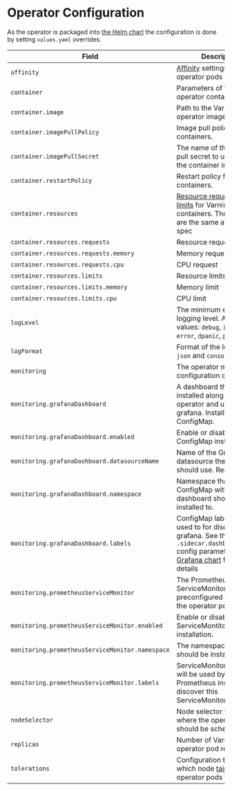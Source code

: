 # Operator Configuration

As the operator is packaged into [the Helm chart](https://helm.sh/docs/developing_charts/) the configuration is done by setting `values.yaml` overrides.

| Field                                           | Description                                                                                                                                                                                                                                                                                                                                          | Default                          |
|-------------------------------------------------|------------------------------------------------------------------------------------------------------------------------------------------------------------------------------------------------------------------------------------------------------------------------------------------------------------------------------------------------------|----------------------------------|
| `affinity`                                      | [Affinity](https://kubernetes.io/docs/concepts/configuration/assign-pod-node/#affinity-and-anti-affinity) settings for operator pods                                                                                                                                                                                                                 | `optional`                       |
| `container`                                     | Parameters of the Varnish operator container                                                                                                                                                                                                                                                                                                         |                                  |
| `container.image`                               | Path to the Varnish operator image being used                                                                                                                                                                                                                                                                                                        | Latest version available         |
| `container.imagePullPolicy`                     | Image pull policy for the containers.                                                                                                                                                                                                                                                                                                                | `Always`                         |
| `container.imagePullSecret`                     | The name of the image pull secret to use to pull the container image                                                                                                                                                                                                                                                                                 |                                  |
| `container.restartPolicy`                       | Restart policy for the containers.                                                                                                                                                                                                                                                                                                                   | `Always`                         |
| `container.resources`                           | [Resource requests and limits](https://kubernetes.io/docs/concepts/configuration/manage-compute-resources-container/#resource-requests-and-limits-of-pod-and-container) for Varnish containers. The [field specs](https://kubernetes.io/docs/reference/generated/kubernetes-api/v1.13/#resourcerequirements-v1-core) are the same as in the Pod spec |                                  |
| `container.resources.requests`                  | Resource requests                                                                                                                                                                                                                                                                                                                                    |                                  |
| `container.resources.requests.memory`           | Memory request                                                                                                                                                                                                                                                                                                                                       | `500m`                           |
| `container.resources.requests.cpu`              | CPU request                                                                                                                                                                                                                                                                                                                                          | `200Mi`                          |
| `container.resources.limits`                    | Resource limits                                                                                                                                                                                                                                                                                                                                      |                                  |
| `container.resources.limits.memory`             | Memory limit                                                                                                                                                                                                                                                                                                                                         | `500m`                           |
| `container.resources.limits.cpu`                | CPU limit                                                                                                                                                                                                                                                                                                                                            | `200Mi`                          |
| `logLevel`                                      | The minimum enabled logging level. Allowed values: `debug`, `info`, `warn`, `error`, `dpanic`, `panic`, `fatal`.                                                                                                                                                                                                                                     | `info`                           |
| `logFormat`                                     | Format of the logs. Can be `json` and `console`.                                                                                                                                                                                                                                                                                                     | `json`                           |
| `monitoring`                                    | The operator monitoring configuration object                                                                                                                                                                                                                                                                                                         |                                  |
| `monitoring.grafanaDashboard`                   | A dashboard that can be installed along with the operator and used in grafana. Installed as a ConfigMap.                                                                                                                                                                                                                                             |                                  |
| `monitoring.grafanaDashboard.enabled`           | Enable or disable the ConfigMap installation.                                                                                                                                                                                                                                                                                                        | `false`                          |
| `monitoring.grafanaDashboard.datasourceName`    | Name of the Grafana datasource the dashboard should use. Required.                                                                                                                                                                                                                                                                                   |                                  |
| `monitoring.grafanaDashboard.namespace`         | Namespace that the ConfigMap with the dashboard should be installed to.                                                                                                                                                                                                                                                                              | The same as the operator's       |
| `monitoring.grafanaDashboard.labels`            | ConfigMap labels. Can be used to for discovery by grafana. See the `.sidecar.dashboards.label` config parameter of [Grafana chart](https://github.com/helm/charts/tree/master/stable/grafana) for more details                                                                                                                                       | `{ grafana_dashboard: "1" }`     |
| `monitoring.prometheusServiceMonitor`           | The Prometheus ServiceMonitor that is preconfigured to monitors the operator pods.                                                                                                                                                                                                                                                                   |                                  |
| `monitoring.prometheusServiceMonitor.enabled`   | Enable or disable ServiceMontitor installation.                                                                                                                                                                                                                                                                                                      | `false`                          |
| `monitoring.prometheusServiceMonitor.namespace` | The namespace the it should be installed to.                                                                                                                                                                                                                                                                                                         | The same as the operator's       |
| `monitoring.prometheusServiceMonitor.labels`    | ServiceMonitor labels that will be used by Prometheus instance to discover this ServiceMonitor.                                                                                                                                                                                                                                                      | `{ operator: varnish_operator }` |
| `nodeSelector`                                  | Node selector to control where the operator pods should be scheduled                                                                                                                                                                                                                                                                                 |                                  |
| `replicas`                                      | Number of Varnish operator pod replicas                                                                                                                                                                                                                                                                                                              | 1                                |
| `tolerations`                                   | Configuration that defines which node [taints](https://kubernetes.io/docs/concepts/configuration/taint-and-toleration/) can the operator pods tolerate                                                                                                                                                                                               | `optional`                       |
